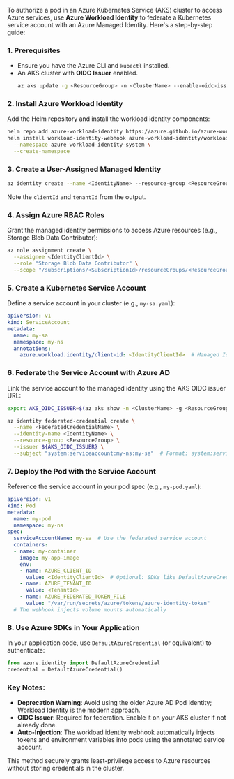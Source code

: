 To authorize a pod in an Azure Kubernetes Service (AKS) cluster to access Azure services, use **Azure Workload Identity** to federate a Kubernetes service account with an Azure Managed Identity. Here's a step-by-step guide:

### 1. **Prerequisites**
   - Ensure you have the Azure CLI and `kubectl` installed.
   - An AKS cluster with **OIDC Issuer** enabled.
     ```bash
     az aks update -g <ResourceGroup> -n <ClusterName> --enable-oidc-issuer
     ```

### 2. **Install Azure Workload Identity**
   Add the Helm repository and install the workload identity components:
   ```bash
   helm repo add azure-workload-identity https://azure.github.io/azure-workload-identity/charts
   helm install workload-identity-webhook azure-workload-identity/workload-identity-webhook \
     --namespace azure-workload-identity-system \
     --create-namespace
   ```

### 3. **Create a User-Assigned Managed Identity**
   ```bash
   az identity create --name <IdentityName> --resource-group <ResourceGroup>
   ```
   Note the `clientId` and `tenantId` from the output.

### 4. **Assign Azure RBAC Roles**
   Grant the managed identity permissions to access Azure resources (e.g., Storage Blob Data Contributor):
   ```bash
   az role assignment create \
     --assignee <IdentityClientId> \
     --role "Storage Blob Data Contributor" \
     --scope "/subscriptions/<SubscriptionId>/resourceGroups/<ResourceGroup>/providers/Microsoft.Storage/storageAccounts/<StorageAccountName>"
   ```

### 5. **Create a Kubernetes Service Account**
   Define a service account in your cluster (e.g., `my-sa.yaml`):
   ```yaml
   apiVersion: v1
   kind: ServiceAccount
   metadata:
     name: my-sa
     namespace: my-ns
     annotations:
       azure.workload.identity/client-id: <IdentityClientId>  # Managed Identity's Client ID
   ```

### 6. **Federate the Service Account with Azure AD**
   Link the service account to the managed identity using the AKS OIDC issuer URL:
   ```bash
   export AKS_OIDC_ISSUER=$(az aks show -n <ClusterName> -g <ResourceGroup> --query "oidcIssuerProfile.issuerUrl" -o tsv)
   
   az identity federated-credential create \
     --name <FederatedCredentialName> \
     --identity-name <IdentityName> \
     --resource-group <ResourceGroup> \
     --issuer ${AKS_OIDC_ISSUER} \
     --subject "system:serviceaccount:my-ns:my-sa"  # Format: system:serviceaccount:<namespace>:<service-account>
   ```

### 7. **Deploy the Pod with the Service Account**
   Reference the service account in your pod spec (e.g., `my-pod.yaml`):
   ```yaml
   apiVersion: v1
   kind: Pod
   metadata:
     name: my-pod
     namespace: my-ns
   spec:
     serviceAccountName: my-sa  # Use the federated service account
     containers:
     - name: my-container
       image: my-app-image
       env:
       - name: AZURE_CLIENT_ID
         value: <IdentityClientId>  # Optional: SDKs like DefaultAzureCredential auto-detect this
       - name: AZURE_TENANT_ID
         value: <TenantId>
       - name: AZURE_FEDERATED_TOKEN_FILE
         value: "/var/run/secrets/azure/tokens/azure-identity-token"
     # The webhook injects volume mounts automatically
   ```

### 8. **Use Azure SDKs in Your Application**
   In your application code, use `DefaultAzureCredential` (or equivalent) to authenticate:
   ```python
   from azure.identity import DefaultAzureCredential
   credential = DefaultAzureCredential()
   ```

### Key Notes:
- **Deprecation Warning**: Avoid using the older Azure AD Pod Identity; Workload Identity is the modern approach.
- **OIDC Issuer**: Required for federation. Enable it on your AKS cluster if not already done.
- **Auto-Injection**: The workload identity webhook automatically injects tokens and environment variables into pods using the annotated service account.

This method securely grants least-privilege access to Azure resources without storing credentials in the cluster.